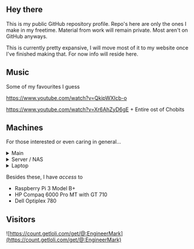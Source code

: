 ## Hey there
This is my public GitHub repository profile. Repo's here are only the ones I make in my freetime.
Material from work will remain private. Most aren't on GitHub anyways.

This is currently pretty expansive, I will move most of it to my website once I've finished making that. For now info will reside here.

## Music
Some of my favourites I guess

https://www.youtube.com/watch?v=QkipWXIcb-o

https://www.youtube.com/watch?v=Xr6AhZyD6gE + Entire ost of Chobits

## Machines
For those interested or even caring in general...

<details>
  <summary>Main</summary>
  My daily driver machine
  
  * Ryzen 5 2600
  * NVIDIA GTX 1050 Ti
  * 16GB DDR4 3000MHz
  * Windows 11 Pro
  * 1TB Kingston NVME M.2 SSD
  * 1TB Samsung 860 QVO SSD
  * 4TB Seagate HDD
  * 1TB Toshiba HDD
</details>

<details>
  <summary>Server / NAS</summary>
  This PC is used to run any websites, plex and doubles as a home NAS.
  
  * Ryzen 5 3600
  * NVIDIA GTX 1650
  * 8GB DDR4
  * Ubuntu 20.04
  * 256GB NVME M.2 SSD
  * 3x4TB HDD RAID0
</details>

<details>
  <summary>Laptop</summary>
  On-the-go driver, also testing (NVIDIA Optimus can really mess up)
  
  * Intel Core i7-7700HQ
  * NVIDIA GTX 1050
  * 8GB DDR4
  * Windows 11 Pro
  * 256GB NVME M.2 SSD
  * 1TB HDD
</details>

Besides these, I have *access* to
* Raspberry Pi 3 Model B+
* HP Compaq 6000 Pro MT with GT 710
* Dell Optiplex 780

## Visitors

![https://count.getloli.com/get/@:EngineerMark](https://count.getloli.com/get/@:EngineerMark)

